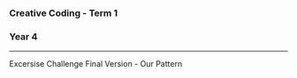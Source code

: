 ### Creative Coding - Term 1
### Year 4
---
Excersise Challenge Final Version  - Our Pattern

 

```
